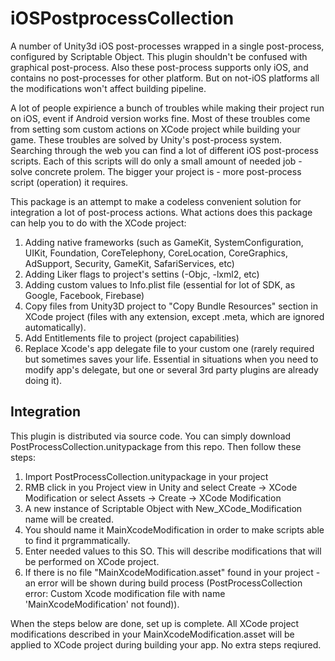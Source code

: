 # iOSPostprocessCollection
A number of Unity3d iOS post-processes wrapped in a single post-process, configured by Scriptable Object.
This plugin shouldn't be confused with graphical post-process. Also these post-process supports only iOS, and contains no post-processes for other platform. But on not-iOS platforms all the modifications won't affect building pipeline.

A lot of people expirience a bunch of troubles while making their project run on iOS, event if Android version works fine. Most of these troubles come from setting som custom actions on XCode project while building your game. These troubles are solved by Unity's post-process system. Searching through the web you can find a lot of different iOS post-process scripts. Each of this scripts will do only a small amount of needed job - solve concrete prolem. The bigger your project is - more post-process script (operation) it requires.

This package is an attempt to make a codeless convenient solution for integration a lot of post-process actions.
What actions does this package can help you to do with the XCode project:
1. Adding native frameworks (such as GameKit, SystemConfiguration, UIKit, Foundation, CoreTelephony, CoreLocation, CoreGraphics, AdSupport, Security, GameKit, SafariServices, etc)
2. Adding Liker flags to project's settins (-Objc, -lxml2, etc)
3. Adding custom values to Info.plist file (essential for lot of SDK, as Google, Facebook, Firebase)
4. Copy files from Unity3D project to "Copy Bundle Resources" section in XCode project (files with any extension, except .meta, which are ignored automatically).
5. Add Entitlements file to project (project capabilities)
6. Replace Xcode's app delegate file to your custom one (rarely required but sometimes saves your life. Essential in situations when you need to modify app's delegate, but one or several 3rd party plugins are already doing it).

## Integration
This plugin is distributed via source code. You can simply download PostProcessCollection.unitypackage from this repo. Then follow these steps:
1. Import PostProcessCollection.unitypackage in your project
2. RMB click in you Project view in Unity and select Create -> XCode Modification or select Assets -> Create -> XCode Modification
3. A new instance of Scriptable Object with New_XCode_Modification name will be created.
4. You should name it MainXcodeModification in order to make scripts able to find it prgrammatically. 
5. Enter needed values to this SO. This will describe modifications that will be performed on XCode project.
6. If there is no file "MainXcodeModification.asset" found in your project - an error will be shown during build process (PostProcessCollection error: Custom Xcode modification file with name 'MainXcodeModification' not found)).

When the steps below are done, set up is complete. All XCode project modifications described in your MainXcodeModification.asset will be applied to XCode project during building your app. No extra steps reqiured.
